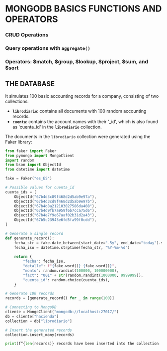 # MONGODB BASICS FUNCTIONS AND OPERATORS

### CRUD Operations  
### Query operations with `aggregate()`  
### Operators: $match, $group, $lookup, $project, $sum, and $sort  

## THE DATABASE  

It simulates 100 basic accounting records for a company, consisting of two collections:

- **`librodiario`**: contains all documents with 100 random accounting records.  
- **`cuenta`**: contains the account names with their '_id', which is also found as 'cuenta_id' in the **`librodiario`** collection.  

The documents in the `librodiario` collection were generated using the Faker library:



```python
from faker import Faker
from pymongo import MongoClient
import random
from bson import ObjectId
from datetime import datetime

fake = Faker("es_ES")

# Possible values for cuenta_id
cuenta_ids = [
    ObjectId("67b4d3c89f468d2d5ab9e97a"),
    ObjectId("67b4d3cd9f468d2d5ab9e97b"),
    ObjectId("67b4d8a212103027586da408"),
    ObjectId("67b4d9fb7a959f6b7cca75d6"),
    ObjectId("67b4e7f9e67aaf02b31d2a43"),
    ObjectId("67b5c23943e6fd5fa99f0cdd"),
]

# Generate a single record
def generate_record():
    fecha_str = fake.date_between(start_date="-5y", end_date="today").strftime("%Y-%m-%d")
    fecha_iso = datetime.strptime(fecha_str, "%Y-%m-%d")  
    
    return {
        "fecha": fecha_iso,
        "detalle": f"{fake.word()} {fake.word()}", 
        "monto": random.randint(100000, 100000000),
        "fact": "001" + str(random.randint(1000000, 9999999)),
        "cuenta_id": random.choice(cuenta_ids),  
    }

# Generate 100 records
records = [generate_record() for _ in range(100)]

# Connecting to MongoDB
cliente = MongoClient("mongodb://localhost:27017/") 
db = cliente["hacienda"]  
collection = db["librodiario"]  

# Insert the generated records
collection.insert_many(records)  

print(f“{len(records)} records have been inserted into the collection 'librodiario'.”)
